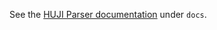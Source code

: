 See the [HUJI Parser documentation](https://github.com/ScDor/Closure/blob/master/docs/huji_parser.md) under `docs`.
